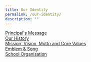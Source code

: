 ```yaml
---
title: Our Identity
permalink: /our-identity/
description: ""
---
```

<p><u><a href="/our-identity/principals-message-2023" target="">Principal's Message</a><br /><a href="/our-identity/our-history" target="">Our History</a><br /><a href="/our-identity/mission-vision-motto-and-core-values" target="">Mission, Vision, Motto and Core Values</a><br /><a href="/our-identity/emblem-n-song" target="">Emblem &amp; Song</a><br /><a href="/our-identity/school-organisation" target="">School Organisation</a></u></p>